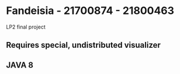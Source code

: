 # Fandeisia - 21700874 - 21800463

LP2 final project

## Requires special, undistributed visualizer

## JAVA 8
